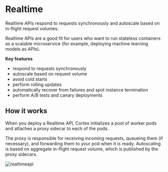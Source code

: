 # Realtime

Realtime APIs respond to requests synchronously and autoscale based on in-flight request volumes.

Realtime APIs are a good fit for users who want to run stateless containers as a scalable microservice (for example, deploying machine learning models as APIs).

**Key features**

* respond to requests synchronously
* autoscale based on request volume
* avoid cold starts
* perform rolling updates
* automatically recover from failures and spot instance termination
* perform A/B tests and canary deployments

## How it works

When you deploy a Realtime API, Cortex initializes a pool of worker pods and attaches a proxy sidecar to each of the pods.

The proxy is responsible for receiving incoming requests, queueing them (if necessary), and forwarding them to your pod when it is ready. Autoscaling is based on aggregate in-flight request volume, which is published by the proxy sidecars.

![realtimeapi](https://user-images.githubusercontent.com/4365343/121231921-fe11ea00-c85e-11eb-9813-6ee114f9a3fc.png)
